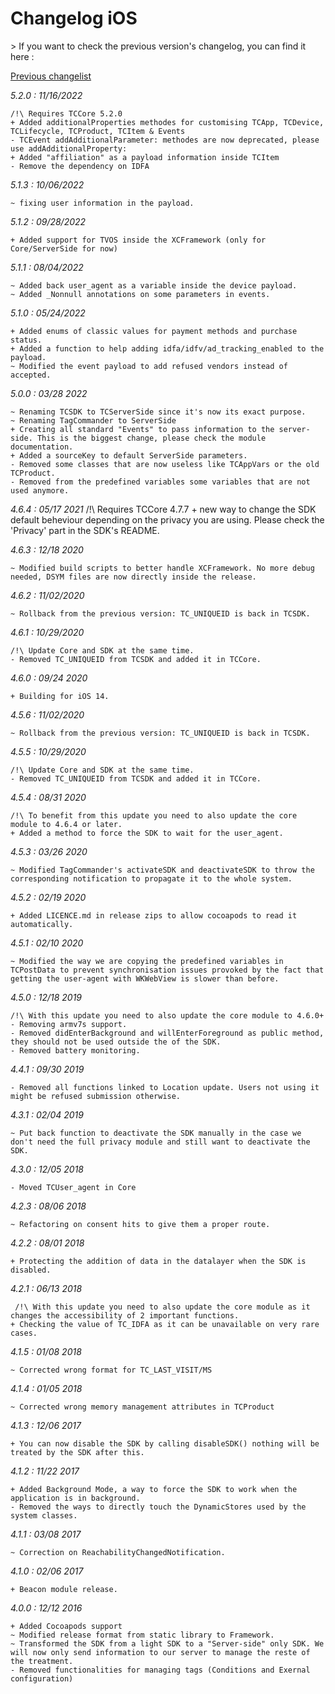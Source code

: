 Changelog iOS
=============

<div class="warning"></div>
>  If you want to check the previous version's changelog, you can find it here :

[Previous changelist](../res/changelog_iOS_3.md)

*5.2.0 : 11/16/2022*

	/!\ Requires TCCore 5.2.0
	+ Added additionalProperties methodes for customising TCApp, TCDevice, TCLifecycle, TCProduct, TCItem & Events
	- TCEvent addAdditionalParameter: methodes are now deprecated, please use addAdditionalProperty:
	+ Added "affiliation" as a payload information inside TCItem
	- Remove the dependency on IDFA

*5.1.3 : 10/06/2022*

	~ fixing user information in the payload.

*5.1.2 : 09/28/2022*

  	+ Added support for TVOS inside the XCFramework (only for Core/ServerSide for now)


*5.1.1 : 08/04/2022*

	~ Added back user_agent as a variable inside the device payload.
	~ Added _Nonnull annotations on some parameters in events.

*5.1.0 : 05/24/2022*

	+ Added enums of classic values for payment methods and purchase status.
	+ Added a function to help adding idfa/idfv/ad_tracking_enabled to the payload.
	~ Modified the event payload to add refused vendors instead of accepted.

*5.0.0 : 03/28 2022*

	~ Renaming TCSDK to TCServerSide since it's now its exact purpose.
	~ Renaming TagCommander to ServerSide
	+ Creating all standard "Events" to pass information to the server-side. This is the biggest change, please check the module documentation.
	+ Added a sourceKey to default ServerSide parameters.
	- Removed some classes that are now useless like TCAppVars or the old TCProduct.
	- Removed from the predefined variables some variables that are not used anymore.

*4.6.4 : 05/17 2021*
	/!\ Requires TCCore 4.7.7
	+ new way to change the SDK default beheviour depending on the privacy you are using. Please check the 'Privacy' part in the SDK's README.

*4.6.3 : 12/18 2020*

	~ Modified build scripts to better handle XCFramework. No more debug needed, DSYM files are now directly inside the release.

*4.6.2 : 11/02/2020*

	~ Rollback from the previous version: TC_UNIQUEID is back in TCSDK.

*4.6.1 : 10/29/2020*

	/!\ Update Core and SDK at the same time.
	- Removed TC_UNIQUEID from TCSDK and added it in TCCore.

*4.6.0 : 09/24 2020*

	+ Building for iOS 14.

*4.5.6 : 11/02/2020*

	~ Rollback from the previous version: TC_UNIQUEID is back in TCSDK.

*4.5.5 : 10/29/2020*

	/!\ Update Core and SDK at the same time.
	- Removed TC_UNIQUEID from TCSDK and added it in TCCore.

*4.5.4 : 08/31 2020*

	/!\ To benefit from this update you need to also update the core module to 4.6.4 or later.
	+ Added a method to force the SDK to wait for the user_agent.

*4.5.3 : 03/26 2020*

	~ Modified TagCommander's activateSDK and deactivateSDK to throw the corresponding notification to propagate it to the whole system.

*4.5.2 : 02/19 2020*

	+ Added LICENCE.md in release zips to allow cocoapods to read it automatically.

*4.5.1 : 02/10 2020*

	~ Modified the way we are copying the predefined variables in TCPostData to prevent synchronisation issues provoked by the fact that getting the user-agent with WKWebView is slower than before.

*4.5.0 : 12/18 2019*

	/!\ With this update you need to also update the core module to 4.6.0+
	- Removing armv7s support.
	- Removed didEnterBackground and willEnterForeground as public method, they should not be used outside the of the SDK.
	- Removed battery monitoring.

*4.4.1 : 09/30 2019*

	- Removed all functions linked to Location update. Users not using it might be refused submission otherwise.

*4.3.1 : 02/04 2019*

	~ Put back function to deactivate the SDK manually in the case we don't need the full privacy module and still want to deactivate the SDK.

*4.3.0 : 12/05 2018*

	- Moved TCUser_agent in Core

*4.2.3 : 08/06 2018*

	~ Refactoring on consent hits to give them a proper route.

*4.2.2 : 08/01 2018*

	+ Protecting the addition of data in the datalayer when the SDK is disabled.

*4.2.1 : 06/13 2018*

	 /!\ With this update you need to also update the core module as it changes the accessibility of 2 important functions.
	+ Checking the value of TC_IDFA as it can be unavailable on very rare cases.

*4.1.5 : 01/08 2018*

	~ Corrected wrong format for TC_LAST_VISIT/MS

*4.1.4 : 01/05 2018*

	~ Corrected wrong memory management attributes in TCProduct

*4.1.3 : 12/06 2017*

	+ You can now disable the SDK by calling disableSDK() nothing will be treated by the SDK after this.

*4.1.2 : 11/22 2017*

	+ Added Background Mode, a way to force the SDK to work when the application is in background.
	- Removed the ways to directly touch the DynamicStores used by the system classes.

*4.1.1 : 03/08 2017*

	~ Correction on ReachabilityChangedNotification.

*4.1.0 : 02/06 2017*

	+ Beacon module release.

*4.0.0 : 12/12 2016*

    + Added Cocoapods support
    ~ Modified release format from static library to Framework.
    ~ Transformed the SDK from a light SDK to a "Server-side" only SDK. We will now only send information to our server to manage the reste of the treatment.
    - Removed functionalities for managing tags (Conditions and Exernal configuration)

